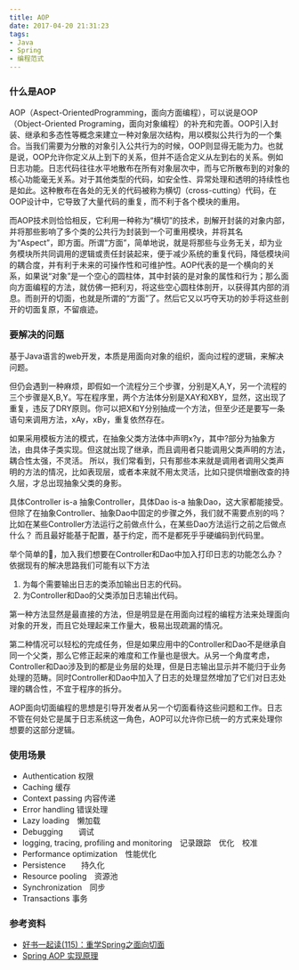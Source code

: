 ```yaml
---
title: AOP
date: 2017-04-20 21:31:23
tags:
- Java
- Spring
- 编程范式
---
```


### 什么是AOP

AOP（Aspect-OrientedProgramming，面向方面编程），可以说是OOP（Object-Oriented Programing，面向对象编程）的补充和完善。OOP引入封装、继承和多态性等概念来建立一种对象层次结构，用以模拟公共行为的一个集合。当我们需要为分散的对象引入公共行为的时候，OOP则显得无能为力。也就是说，OOP允许你定义从上到下的关系，但并不适合定义从左到右的关系。例如日志功能。日志代码往往水平地散布在所有对象层次中，而与它所散布到的对象的核心功能毫无关系。对于其他类型的代码，如安全性、异常处理和透明的持续性也是如此。这种散布在各处的无关的代码被称为横切（cross-cutting）代码，在OOP设计中，它导致了大量代码的重复，而不利于各个模块的重用。
 
而AOP技术则恰恰相反，它利用一种称为“横切”的技术，剖解开封装的对象内部，并将那些影响了多个类的公共行为封装到一个可重用模块，并将其名为“Aspect”，即方面。所谓“方面”，简单地说，就是将那些与业务无关，却为业务模块所共同调用的逻辑或责任封装起来，便于减少系统的重复代码，降低模块间的耦合度，并有利于未来的可操作性和可维护性。AOP代表的是一个横向的关系，如果说“对象”是一个空心的圆柱体，其中封装的是对象的属性和行为；那么面向方面编程的方法，就仿佛一把利刃，将这些空心圆柱体剖开，以获得其内部的消息。而剖开的切面，也就是所谓的“方面”了。然后它又以巧夺天功的妙手将这些剖开的切面复原，不留痕迹。


### 要解决的问题

基于Java语言的web开发，本质是用面向对象的组织，面向过程的逻辑，来解决问题。

但仍会遇到一种麻烦，即假如一个流程分三个步骤，分别是X,A,Y，另一个流程的三个步骤是X,B,Y。写在程序里，两个方法体分别是XAY和XBY，显然，这出现了重复，违反了DRY原则。你可以把X和Y分别抽成一个方法，但至少还是要写一条语句来调用方法，xAy，xBy，重复依然存在。

如果采用模板方法的模式，在抽象父类方法体中声明x?y，其中?部分为抽象方法，由具体子类实现。但这就出现了继承，而且调用者只能调用父类声明的方法，耦合性太强，不灵活。
所以，我们常看到，只有那些本来就是调用者调用父类声明的方法的情况，比如表现层，或者本来就不用太灵活，比如只提供增删改查的持久层，才总出现抽象父类的身影。


具体Controller is-a 抽象Controller，具体Dao is-a 抽象Dao，这大家都能接受。
但除了在抽象Controller、抽象Dao中固定的步骤之外，我们就不需要点别的吗？
比如在某些Controller方法运行之前做点什么，在某些Dao方法运行之前之后做点什么？
而且最好能基于配置，基于约定，而不是都死乎乎硬编码到代码里。

举个简单的🌰，加入我们想要在Controller和Dao中加入打印日志的功能怎么办？依据现有的解决思路我们可能有以下方法

1. 为每个需要输出日志的类添加输出日志的代码。
2. 为Controller和Dao的父类添加日志输出代码。

第一种方法显然是最直接的方法，但是明显是在用面向过程的编程方法来处理面向对象的开发，而且它处理起来工作量大，极易出现疏漏的情况。

第二种情况可以轻松的完成任务，但是如果应用中的Controller和Dao不是继承自同一个父类，那么它修正起来的难度和工作量也是很大。从另一个角度考虑，Controller和Dao涉及到的都是业务层的处理，但是日志输出显示并不能归于业务处理的范畴。同时Controller和Dao中加入了日志的处理显然增加了它们对日志处理的耦合性，不宜于程序的拆分。

AOP面向切面编程的思想是引导开发者从另一个切面看待这些问题和工作。日志不管在何处它是属于日志系统这一角色，AOP可以允许你已统一的方式来处理你想要的这部分逻辑。

### 使用场景

- Authentication 权限
- Caching 缓存
- Context passing 内容传递
- Error handling 错误处理
- Lazy loading　懒加载
- Debugging　　调试
- logging, tracing, profiling and monitoring　记录跟踪　优化　校准
- Performance optimization　性能优化
- Persistence　　持久化
- Resource pooling　资源池
- Synchronization　同步
- Transactions 事务

### 参考资料
- [好书一起读(115)：重学Spring之面向切面](http://mp.weixin.qq.com/s?__biz=MzA4NTE1MDk5MA==&mid=2672797679&idx=1&sn=4c44e1a27b37cd30505f1f1eec88f51a&chksm=85675b8eb210d298295ed6a51fe16a632d83d732413564e88e508c66a1cebe77e89a6c0cb9fe#rd)
- [Spring AOP 实现原理](http://blog.csdn.net/moreevan/article/details/11977115/)